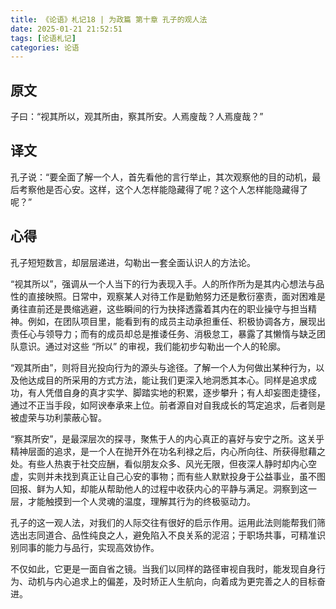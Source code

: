 ```yaml
---
title: 《论语》札记18 | 为政篇 第十章 孔子的观人法
date: 2025-01-21 21:52:51
tags: [论语札记]
categories: 论语
---
```

## 原文

子曰：“视其所以，观其所由，察其所安。人焉廋哉？人焉廋哉？”

## 译文

孔子说：“要全面了解一个人，首先看他的言行举止，其次观察他的目的动机，最后考察他是否心安。这样，这个人怎样能隐藏得了呢？这个人怎样能隐藏得了呢？”

## 心得

孔子短短数言，却层层递进，勾勒出一套全面认识人的方法论。

“视其所以”，强调从一个人当下的行为表现入手。人的所作所为是其内心想法与品性的直接映照。日常中，观察某人对待工作是勤勉努力还是敷衍塞责，面对困难是勇往直前还是畏缩逃避，这些瞬间的行为抉择透露着其内在的职业操守与担当精神。例如，在团队项目里，能看到有的成员主动承担重任、积极协调各方，展现出责任心与领导力；而有的成员却总是推诿任务、消极怠工，暴露了其懒惰与缺乏团队意识。通过对这些 “所以” 的审视，我们能初步勾勒出一个人的轮廓。

“观其所由”，则将目光投向行为的源头与途径。了解一个人为何做出某种行为，以及他达成目的所采用的方式方法，能让我们更深入地洞悉其本心。同样是追求成功，有人凭借自身的真才实学、脚踏实地的积累，逐步攀升；有人却妄图走捷径，通过不正当手段，如阿谀奉承来上位。前者源自对自我成长的笃定追求，后者则是被虚荣与功利蒙蔽心智。

“察其所安”，是最深层次的探寻，聚焦于人的内心真正的喜好与安宁之所。这关乎精神层面的追求，是一个人在抛开外在功名利禄之后，内心所向往、所获得慰藉之处。有些人热衷于社交应酬，看似朋友众多、风光无限，但夜深人静时却内心空虚，实则并未找到真正让自己心安的事物；而有些人默默投身于公益事业，虽不图回报、鲜为人知，却能从帮助他人的过程中收获内心的平静与满足。洞察到这一层，才能触摸到一个人灵魂的温度，理解其行为的终极驱动力。

孔子的这一观人法，对我们的人际交往有很好的启示作用。运用此法则能帮我们筛选出志同道合、品性纯良之人，避免陷入不良关系的泥沼；于职场共事，可精准识别同事的能力与品行，实现高效协作。

不仅如此，它更是一面自省之镜。当我们以同样的路径审视自我时，能发现自身行为、动机与内心追求上的偏差，及时矫正人生航向，向着成为更完善之人的目标奋进。